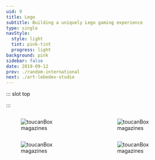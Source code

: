```yaml
---
uid: 9
title: Lego
subtitle: Building a uniquely Lego gaming experience
type: single
navStyle:
  style: light
  tint: pink-tint
  progress: light
background: pink
sidebar: false
date: 2019-09-12
prev: ./random-international
next: ./art-lebedev-studio
---
```


::: slot top

<Stage-ProjectStage :noise="true" ctaLabel="www.lego-dimensions.com" ctaUrl="#"
description="Wesen is an experiment in turning customers into creators and building a digital product end-to-end. It enables anyone to customise a pendant necklace, which can be bespoke manufactured by a blend of traditional and modern techniques.">

  <template v-slot:visual-column>
    <figure class="lego-image">
      <Heros-ImageHero src="/images/lego/lego-comp.svg" alt="Ecosia mobile devices"/>
    </figure>
  </template>

</Stage-ProjectStage>

<style lang="sass">

.lego-image
  position: absolute
  left: -25%
  width: 200%

</style>

:::


<Content-ContextSection :box="true">

<template v-slot:main>

## Context

The rise of affordable 3D printers popularised the notion of mass customisation → . However, relatively high prices and lacklustre product creation experiences left its promises largely unrealised.

At that time I was working on customisable children’s toys at Makielab → . We enjoyed modest success, catching the attention of Disney who eventually bought the company. In this project I resolved to draw on some lessons learnt there.

Foremost, I wanted to explore the possibility of an unrestricted creation experience, able to generate infinite variations while being intuitive and fun to use. I also intended to fully automate and outsource the fulfillment process.

</template>

<template v-slot:side>

**Reading time**
12 minutes

**Team composition**
CTO, product designer, two full-stack developers

</template>

</Content-ContextSection>




<Content-FreeSection padding="is-large">

<div class="columns">
  <div class="column">
    <figure class="image is-4by5">
      <img class="lazyload" data-src="https://bulma.io/images/placeholders/480x600.png" alt="toucanBox magazines">
    </figure>
  </div>

  <div class="column">
    <figure class="image is-4by5">
      <img class="lazyload" data-src="https://bulma.io/images/placeholders/480x600.png" alt="toucanBox magazines">
    </figure>
  </div>
</div>


<div class="columns">
  <div class="column">
    <figure class="image is-16by9">
      <img class="lazyload" data-src="https://bulma.io/images/placeholders/640x360.png" alt="toucanBox magazines">
    </figure>
  </div>


  <div class="column">
    <figure class="image is-16by9">
      <img class="lazyload" data-src="https://bulma.io/images/placeholders/640x360.png" alt="toucanBox magazines">
    </figure>
  </div>
</div>

</Content-FreeSection>
